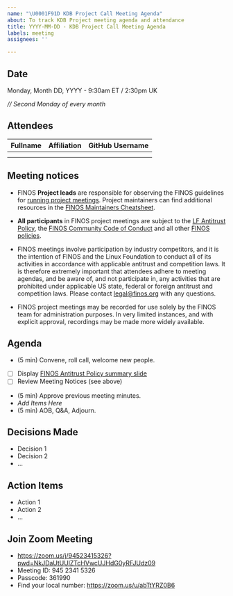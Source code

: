 ```yaml
---
name: "\U0001F91D KDB Project Call Meeting Agenda"
about: To track KDB Project meeting agenda and attendance
title: YYYY-MM-DD - KDB Project Call Meeting Agenda
labels: meeting
assignees: ''

---
```


## Date
Monday, Month DD, YYYY - 9:30am ET / 2:30pm UK

_// Second Monday of every month_

## Attendees
| Fullname | Affiliation | GitHub Username |
|:-----|:-----|:-----|
| | | |
| | | |

## Meeting notices
- FINOS **Project leads** are responsible for observing the FINOS guidelines for [running project meetings](https://github.com/finos/community/blob/master/governance/Meeting-Procedures.md#run-the-meeting). Project maintainers can find additional resources in the [FINOS Maintainers Cheatsheet](https://odp.finos.org/docs/finos-maintainers-cheatsheet/).

- **All participants** in FINOS project meetings are subject to the [LF Antitrust Policy](https://www.linuxfoundation.org/antitrust-policy/), the [FINOS Community Code of Conduct](https://github.com/finos/community/blob/master/governance/Code-of-Conduct.md) and all other [FINOS policies](https://github.com/finos/community/tree/master/governance#policies). 

- FINOS meetings involve participation by industry competitors, and it is the intention of FINOS and the Linux Foundation to conduct all of its activities in accordance with applicable antitrust and competition laws. It is therefore extremely important that attendees adhere to meeting agendas, and be aware of, and not participate in, any activities that are prohibited under applicable US state, federal or foreign antitrust and competition laws. Please contact legal@finos.org with any questions.

- FINOS project meetings may be recorded for use solely by the FINOS team for administration purposes. In very limited instances, and with explicit approval, recordings may be made more widely available.

## Agenda

- (5 min) Convene, roll call, welcome new people.
- [ ] Display [FINOS Antitrust Policy summary slide](https://github.com/finos/community/blob/master/governance/Compliance-Slides/Antitrust-Compliance-Slide.pdf) 
- [ ] Review Meeting Notices (see above)
- (5 min) Approve previous meeting minutes.
- _Add Items Here_
- (5 min) AOB, Q&A, Adjourn.

## Decisions Made
- Decision 1
- Decision 2
- ...

## Action Items
- Action 1
- Action 2
- ...

## Join Zoom Meeting
- https://zoom.us/j/94523415326?pwd=NkJDaUtUUlZTcHVwcUJHdG0yRFJUdz09
- Meeting ID: 945 2341 5326
- Passcode: 361990
- Find your local number: https://zoom.us/u/abTtYRZ0B6
